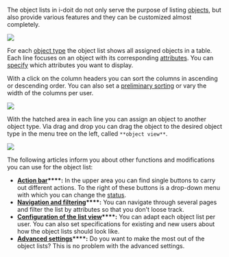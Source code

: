 The object lists in i-doit do not only serve the purpose of listing [objects](/display/en/Object+List), but also provide various features and they can be customized almost completely.

![](/download/attachments/37355668/object-list.png?version=1&modificationDate=1631705460735&api=v2&effects=drop-shadow)

For each [object type](/display/en/Structure+of+the+IT+Documentation) the object list shows all assigned objects in a table. Each line focuses on an object with its corresponding [attributes](/display/en/Structure+of+the+IT+Documentation). You can [specify](/display/en/Configuration+of+the+List+View) which attributes you want to display.

With a click on the column headers you can sort the columns in ascending or descending order. You can also set a [preliminary sorting](/display/en/Configuration+of+the+List+View) or vary the width of the columns per user.

![](/download/attachments/37355668/object-list-.gif?version=1&modificationDate=1631705593203&api=v2&effects=drop-shadow)  

  

With the hatched area in each line you can assign an object to another object type. Via drag and drop you can drag the object to the desired object type in the menu tree on the left, called `**object view**`.

![](/download/attachments/37355668/move-object.gif?version=1&modificationDate=1631706304561&api=v2&effects=drop-shadow)

  

The following articles inform you about other functions and modifications you can use for the object list:

*   **[Action bar](/pages/viewpage.action?pageId=61014327)****:** In the upper area you can find single buttons to carry out different actions. To the right of these buttons is a drop-down menu with which you can change the [status](/display/en/Life+and+Documentation+Cycle).
*   **[Navigation and filtering](/display/en/Navigation+and+Filtering)****:** You can navigate through several pages and filter the list by attributes so that you don't loose track.
*   **[Configuration of the list view](/display/en/Configuration+of+the+List+View)****:** You can adapt each object list per user. You can also set specifications for existing and new users about how the object lists should look like.
*   **[Advanced settings](/display/en/Advanced+Settings)****:** Do you want to make the most out of the object lists? This is no problem with the advanced settings.